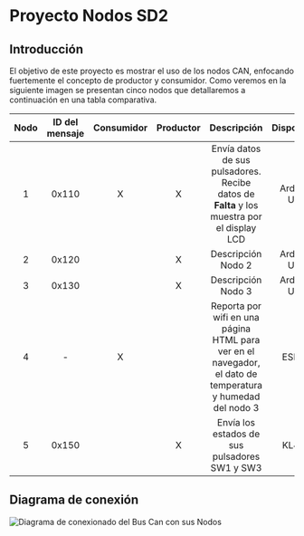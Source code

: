 # Proyecto Nodos SD2

## Introducción
El objetivo de este proyecto es mostrar el uso de los nodos CAN, enfocando fuertemente el concepto de productor y consumidor. Como veremos en la siguiente imagen se presentan cinco nodos que detallaremos a continuación en una tabla comparativa.

| Nodo | ID del mensaje | Consumidor | Productor | Descripción | Dispositivo |
|:----:|:------------:|:----------:|:---------:|:-----------:|:-----------:|
| 1    | 0x110        | X          | X         | Envía datos de sus pulsadores. Recibe datos de **Falta** y los muestra por el display LCD | Arduino Uno |
| 2    | 0x120        |            | X         | Descripción Nodo 2 | Arduino Uno |
| 3    | 0x130        |            | X         | Descripción Nodo 3 | Arduino Uno |
| 4    | -            | X          |           | Reporta por wifi en una página HTML para ver en el navegador, el dato de temperatura y humedad del nodo 3 | ESP32 |
| 5    | 0x150        |            | X         | Envía los estados de sus pulsadores SW1 y SW3 | KL46Z |

## Diagrama de conexión

![Diagrama de conexionado del Bus Can con sus Nodos](https://github.com/Agustin586/Ejemplos-SD2/blob/main/image/Diagrama_CANBUS.jpeg)
